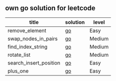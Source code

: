 ## own go solution for leetcode

  | title                  | solution                                                 | level  |
  |------------------------|----------------------------------------------------------|--------|
  | remove_element         | [go](./remove_element/remove_element.go)                 | Easy   |
  | swap_nodes_in_pairs    | [go](./swap_nodes_in_pairs/swap_nodes_in_pairs.go)       | Medium |
  | find_index_string      | [go](./find_index_string/find_index__string.go)          | Medium |
  | rotate_list            | [go](./rotate_list/rotate_list.go)                       | Medium |
  | search_insert_position | [go](./search_insert_position/search_insert_position.go) | Easy   |
  | plus_one               | [go](./plus_one/plus_one.go)                             | Easy   |
